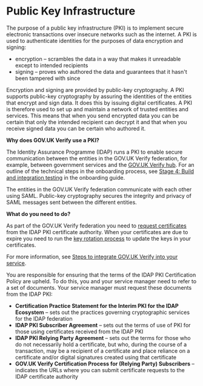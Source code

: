 # Public Key Infrastructure

The purpose of a public key infrastructure (PKI) is to implement secure
electronic transactions over insecure networks such as the internet. A
PKI is used to authenticate identities for the purposes of data
encryption and signing:

* encryption – scrambles the data in a way that makes it unreadable except to intended recipients
* signing – proves who authored the data and guarantees that it hasn't been tampered with since

Encryption and signing are provided by public-key cryptography. A PKI
supports public-key cryptography by assuring the identities of the
entities that encrypt and sign data. It does this by issuing digital
certificates. A PKI is therefore used to set up and maintain a network
of trusted entities and services. This means that when you send
encrypted data you can be certain that only the intended recipient can
decrypt it and that when you receive signed data you can be certain who
authored it.

**Why does GOV.UK Verify use a PKI?**

The Identity Assurance Programme (IDAP) runs a PKI to enable secure
communication between the entities in the GOV.UK Verify federation, for
example, between government services and the [GOV.UK Verify hub](#what-does-the-gov-uk-verify-hub-do).
For an outline of the technical steps in the onboarding process, see
[Stage 4: Build and integration
testing](http://alphagov.github.io/identity-assurance-documentation/stage4/Stage4.html)
in the onboarding guide.

The entities in the GOV.UK Verify federation communicate with each other
using SAML. Public-key
cryptography secures the integrity and privacy of SAML messages sent
between the different entities.

**What do you need to do?**

As part of the GOV.UK Verify federation you need to [request certificates](#request-certificates) from the IDAP PKI certificate
authority. When your certificates are due to expire you need to run the [key rotation process](#rotate-your-keys) to update the keys in your
certificates.

For more information, see [Steps to integrate GOV.UK Verify into your service](#steps-to-integrate-gov-uk-verify-into-your-service).

You are responsible for ensuring that the terms of the IDAP PKI
Certification Policy are upheld. To do this, you and your service
manager need to refer to a set of documents. Your service manager must
request these documents from the IDAP PKI:

* **Certification Practice Statement for the Interim PKI for the IDAP Ecosystem** – sets out the practices governing cryptographic services for the IDAP federation
* **IDAP PKI Subscriber Agreement** – sets out the terms of use of PKI for those using certificates received from the IDAP PKI
* **IDAP PKI Relying Party Agreement** – sets out the terms for those who do not necessarily hold a certificate, but who, during the course of a transaction, may be a recipient of a certificate and place reliance on a certificate and/or digital signatures created using that certificate
* **GOV.UK Verify Certification Process for (Relying Party) Subscribers** – indicates the URLs where you can submit certificate requests to the IDAP certificate authority

